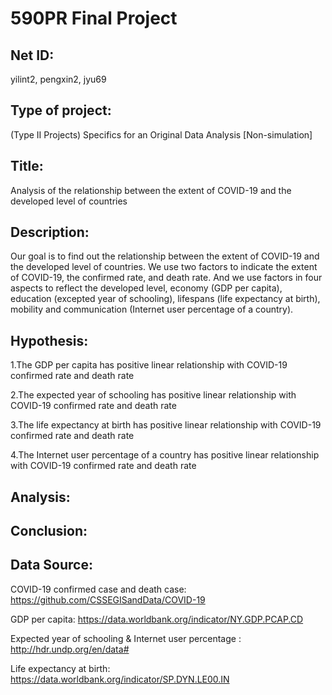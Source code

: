 # 590PR Final Project

## Net ID: 
yilint2, pengxin2, jyu69

## Type of project: 
(Type II Projects) Specifics for an Original Data Analysis [Non-simulation]

## Title: 
Analysis of the relationship between the extent of COVID-19 and the developed level of countries

## Description: 
Our goal is to find out the relationship between the extent of COVID-19 and the developed level of countries. We use two factors to indicate the extent of COVID-19, the confirmed rate, and death rate. And we use factors in four aspects to reflect the developed level, economy (GDP per capita), education (excepted year of schooling), lifespans (life expectancy at birth), mobility and communication (Internet user percentage of a country).

## Hypothesis:

1.The GDP per capita has positive linear relationship with COVID-19 confirmed rate and death rate

2.The expected year of schooling has positive linear relationship with COVID-19 confirmed rate and death rate

3.The life expectancy at birth has positive linear relationship with COVID-19 confirmed rate and death rate

4.The Internet user percentage of a country has positive linear relationship with COVID-19 confirmed rate and death rate
## Analysis:


## Conclusion:



## Data Source:

COVID-19 confirmed case and death case: https://github.com/CSSEGISandData/COVID-19

GDP per capita: https://data.worldbank.org/indicator/NY.GDP.PCAP.CD

Expected year of schooling & Internet user percentage : http://hdr.undp.org/en/data#

Life expectancy at birth: https://data.worldbank.org/indicator/SP.DYN.LE00.IN






